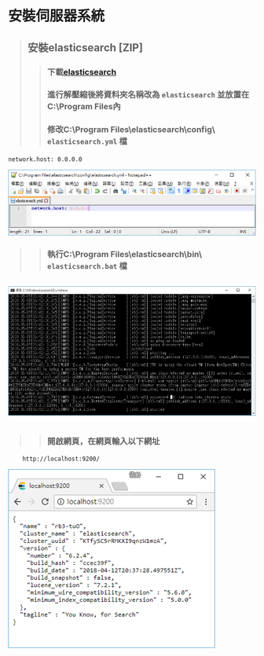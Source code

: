 # **__安裝伺服器系統__**
> ## 安裝elasticsearch [ZIP]
>> ### 下載[elasticsearch](https://www.elastic.co/downloads/elasticsearch) 
>> ### 進行解壓縮後將資料夾名稱改為 `elasticsearch` 並放置在C:\Program Files內
>> ### 修改C:\Program Files\elasticsearch\config\ `elasticsearch.yml` 檔

    network.host: 0.0.0.0
    
![elasticsearchsetyml](image/elasticsearchsetyml.png)
>> ### 執行C:\Program Files\elasticsearch\bin\ `elasticsearch.bat` 檔
![batfile](image/elasticsearchbatfile.png)
>> ### 開啟網頁，在網頁輸入以下網址
        http://localhost:9200/
![localhost9200](image/localhost9200.png)
